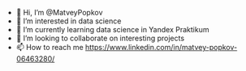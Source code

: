 - 👋 Hi, I’m @MatveyPopkov
- 👀 I’m interested in data science
- 🌱 I’m currently learning data science in Yandex Praktikum
- 💞️ I’m looking to collaborate on interesting projects
- 📫 How to reach me https://www.linkedin.com/in/matvey-popkov-06463280/

<!---
MatveyPopkov/MatveyPopkov is a ✨ special ✨ repository because its `README.md` (this file) appears on your GitHub profile.
You can click the Preview link to take a look at your changes.
--->
